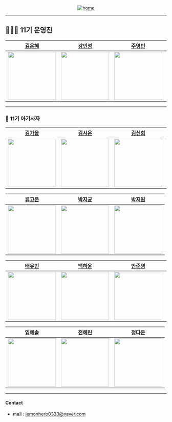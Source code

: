 <div align="center">

<a href="https://likelion-11th-skhu.github.io/">

![home](https://img.shields.io/badge/Home-LikeLion11th-orange)

</a>

</div>

---
## 👩🏻‍💻 11기 운영진
| [김은혜](https://github.com/gracekim527) |[강민정](https://github.com/staccato20) | [주영빈](https://github.com/Rommmu) | [최명환](https://github.com/CMH5701) |
|:---:|:---:|:---:|:---:|
| <img src="https://github.com/gracekim527.png" width="150"> | <img src="https://github.com/staccato20.png" width="150"> | <img src="https://github.com/Rommmu.png" width="150"> | <img src="https://github.com/CMH5701.png" width="150"> |

---  
### 🦁 11기 아기사자
| [김가을](https://github.com/rlarkdmf1105) |[김시은](https://github.com/kimsieun99) | [김신희](https://github.com/shinheekim) | [김용욱](https://github.com/kimyongwook98) |
|:---:|:---:|:---:|:---:|
| <img src="https://github.com/rlarkdmf1105.png" width="150"> | <img src="https://github.com/kimsieun99.png" width="150"> | <img src="https://github.com/shinheekim.png" width="150"> | <img src="https://github.com/kimyongwook98.png" width="150"> |

 |[류고은](https://github.com/gosilver20012001) | [박지균](https://github.com/jivirus) | [박지원](https://github.com/batwon) |
 |:---:|:---:|:---:|
 | <img src="https://github.com/gosilver20012001.png" width="150"> | <img src="https://github.com/jivirus.png" width="150"> | <img src="https://github.com/batwon.png" width="150"> |

| [배유민](https://github.com/bum7706) |[백하윤](https://github.com/hayoon07) | [안준영](https://github.com/treaty321) | [오동재](https://github.com/djdongjae) |
|:---:|:---:|:---:|:---:|
| <img src="https://github.com/bum7706.png" width="150"> | <img src="https://github.com/hayoon07.png" width="150"> | <img src="https://github.com/treaty321.png" width="150"> | <img src="https://github.com/djdongjae.png" width="150"> |

| [임예솔](https://github.com/sonamulovebunny) |[전혜린](https://github.com/hayrin0603) | [정다운](https://github.com/wjdekdns1028)  |
|:---:|:---:|:---:
| <img src="https://github.com/sonamulovebunny.png" width="150"> | <img src="https://github.com/hayrin0603.png" width="150"> | <img src="https://github.com/wjdekdns1028.png" width="150"> |
---  
#### Contact
- mail : lemonherb0323@naver.com
